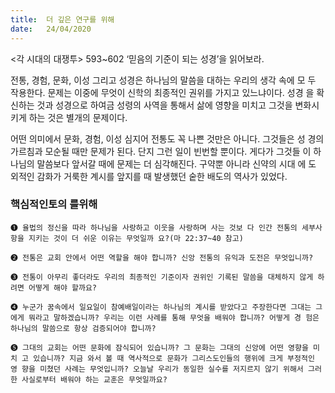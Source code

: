 ```yaml
---
title:  더 깊은 연구를 위해
date:   24/04/2020
---
```


<각 시대의 대쟁투> 593~602 ‘믿음의 기준이 되는 성경’을 읽어보라.

전통, 경험, 문화, 이성 그리고 성경은 하나님의 말씀을 대하는 우리의 생각 속에 모
두 작용한다. 문제는 이중에 무엇이 신학의 최종적인 권위를 가지고 있느냐이다. 성경
을 확신하는 것과 성경으로 하여금 성령의 사역을 통해서 삶에 영향을 미치고 그것을
변화시키게 하는 것은 별개의 문제이다.

어떤 의미에서 문화, 경험, 이성 심지어 전통도 꼭 나쁜 것만은 아니다. 그것들은 성
경의 가르침과 모순될 때만 문제가 된다. 단지 그런 일이 빈번할 뿐이다. 게다가 그것들
이 하나님의 말씀보다 앞서갈 때에 문제는 더 심각해진다. 구약뿐 아니라 신약의 시대
에 도 외적인 감화가 거룩한 계시를 앞지를 때 발생했던 숱한 배도의 역사가 있었다.

### 핵심적인토의 를위해

`➊ 율법의 정신을 따라 하나님을 사랑하고 이웃을 사랑하며 사는 것보
다 인간 전통의 세부사항을 지키는 것이 더 쉬운 이유는 무엇일까
요?(마 22:37~40 참고)`

`➋ 전통은 교회 안에서 어떤 역할을 해야 합니까? 신앙 전통의 유익과
도전은 무엇입니까?`

`➌ 전통이 아무리 좋더라도 우리의 최종적인 기준이자 권위인 기록된 말씀을 대체하지 않게
하려면 어떻게 해야 할까요?`

`➍ 누군가 꿈속에서 일요일이 참예배일이라는 하나님의 계시를 받았다고 주장한다면 그대는
그에게 뭐라고 말하겠습니까? 우리는 이런 사례를 통해 무엇을 배워야 합니까? 어떻게 경
험은 하나님의 말씀으로 항상 검증되어야 합니까?`

`➎ 그대의 교회는 어떤 문화에 잠식되어 있습니까? 그 문화는 그대의 신앙에 어떤 영향을 미치
고 있습니까? 지금 와서 볼 때 역사적으로 문화가 그리스도인들의 행위에 크게 부정적인 영
향을 미쳤던 사례는 무엇입니까? 오늘날 우리가 동일한 실수를 저지르지 않기 위해서 그러
한 사실로부터 배워야 하는 교훈은 무엇일까요?`